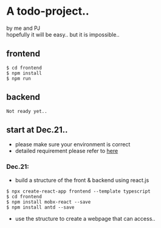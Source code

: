 <!--
 * @Date: 2021-12-21 15:55:14
 * @LastEditTime: 2021-12-21 19:47:43
 * @FilePath: /new-simple-todo/my-todo/README.md
-->
# A todo-project..
by me and PJ \
hopefully it will be easy..
but it is impossible..

## frontend
```
$ cd frontend
$ npm install
$ npm run
```

## backend
```
Not ready yet..
```

## start at Dec.21..

* please make sure your environment is correct
* detailed requirement please refer to [here](https://github.com/joint-online-judge/simple-todo/blob/main/)

### Dec.21:

* build a structure of the front & backend using react.js
```
$ npx create-react-app frontend --template typescript
$ cd frontend
$ npm install mobx-react --save    
$ npm install antd --save       
```
* use the structure to create a webpage that can access..



